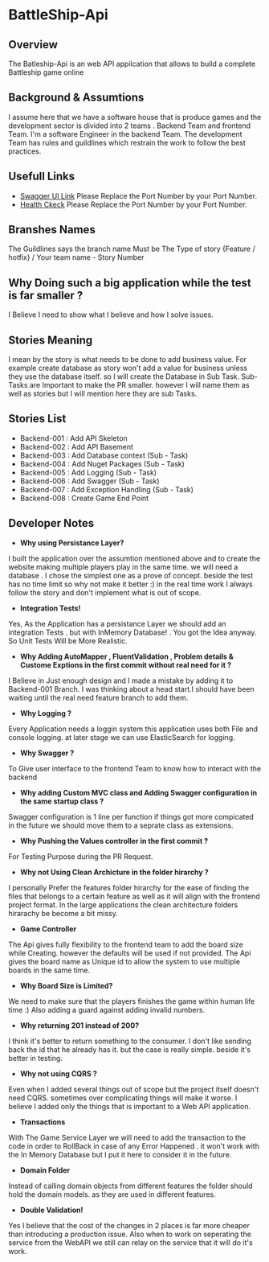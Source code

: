 # BattleShip-Api

## Overview
The Batleship-Api is an web API appilcation that allows to build a complete Battleship game online

## Background & Assumtions
I assume here that we have a software house that is produce games and the development sector is divided into 2 teams . Backend Team and frontend Team. I'm a software Engineer in the backend Team.
The development Team has rules and guildlines which restrain the work to follow the best practices.

 ## Usefull Links

- [Swagger UI Link](https://localhost:44305/swagger/index.html) Please Replace the Port Number by your Port Number.
- [Health Ckeck](https://localhost:44305/status) Please Replace the Port Number by your Port Number.

## Branshes Names 

 The Guildlines says the branch name Must be The Type of story {Feature / hotfix} / Your team name - Story Number

 ## Why Doing such a big application while the test is far smaller ? ##

I Believe I need to show what I believe and how I solve issues.

## Stories Meaning 

I mean by the story is what needs to be done to add business value. For example create database as story won't add a value for business unless they use the database itself. so I will create the Database in Sub Task.
Sub-Tasks are Important to make the PR smaller. however I will name them as well as stories but I will mention here they are sub Tasks.

## Stories List
- Backend-001 : Add API Skeleton
- Backend-002 : Add API Basement
- Backend-003 : Add Database context (Sub - Task)
- Backend-004 : Add Nuget Packages (Sub - Task)
- Backend-005 : Add Logging (Sub - Task)
- Backend-006 : Add Swagger (Sub - Task)
- Backend-007 : Add Exception Handling (Sub - Task)
- Backend-008 : Create Game End Point

 ## Developer Notes 

 - **Why using Persistance Layer?**

I built the application over the assumtion mentioned above and to create the website making multiple players play in the same time. we will need a database . I chose the simplest one as a prove of concept. beside the test has no time limit so why not make it better :) 
in the real time work I always follow the story and don't implement what is out of scope.

- **Integration Tests!**

Yes, As the Application has a persistance Layer we should add an integration Tests . but with InMemory Database! . You got the Idea anyway.
So Unit Tests Will be More Realistic.
    
- **Why Adding AutoMapper , FluentValidation , Problem details & Custome Exptions in the first commit without real need for it  ?** 

I Believe in Just enough design and I made a mistake by adding it to Backend-001 Branch. I was thinking about a head start.I should have been waiting until the real need feature branch to add them. 

- **Why Logging ?**

Every Application needs a loggin system this application uses both File and console logging. at later stage we can use ElasticSearch for logging.

- **Why Swagger  ?** 

To Give user interface to the frontend Team to know how to interact with the backend

- **Why adding Custom MVC class and Adding Swagger configuration in the same startup class ?** 

Swagger configuration is 1 line per function if things got more compicated in the future we should move them to a seprate class as extensions.

- **Why Pushing the Values controller in the first commit ?** 

For Testing Purpose during the PR Request. 

- **Why not Using Clean Archicture in the folder hirarchy ?**

I personally Prefer the features folder hirarchy for the ease of finding the files that belongs to a certain feature as well as it will align with the frontend project format. In the large applications the clean architecture folders hirarachy be become a bit missy. 


- **Game Controller** 

The Api gives fully flexibility to the frontend team to add the board size while Creating. however the defaults will be used if not provided.
The Api gives the board name as Unique id to allow the system to use multiple boards in the same time.

- **Why Board Size is Limited?** 

We need to make sure that the players finishes the game within human life time :) 
Also adding a guard against adding invalid numbers.

- **Why returning 201 instead of 200?** 

I think it's better to return something to the consumer. I don't like sending back the id that he already has it. but the case is really simple. beside it's better in testing.

- **Why not using CQRS ?** 

Even when I added several things out of scope but the project itself doesn't need CQRS. sometimes over complicating things will make it worse. I believe I added only the things that is important to a Web API application.

- **Transactions**

With The Game Service Layer we will need to add the transaction to the code in order to RollBack in case of any Error Happened . it won't work with the In Memory Database but I put it here to consider it in the future.


- **Domain Folder**

Instead of calling domain objects from different features the folder should hold the domain models. as they are used in different features.

- **Double Validation!**

Yes I believe that the cost of the changes in 2 places is far more cheaper than introducing a production issue. 
Also when to work on seperating the service from the WebAPI we still can relay on the service that it will do it's work.

